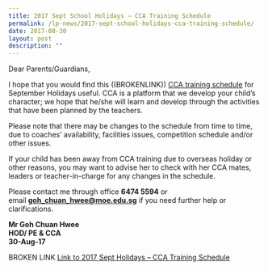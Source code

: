 ```yaml
---
title: 2017 Sept School Holidays – CCA Training Schedule
permalink: /lp-news/2017-sept-school-holidays-cca-training-schedule/
date: 2017-08-30
layout: post
description: ""
---
```

Dear Parents/Guardians,

I hope that you would find this ((BROKENLINK)) [CCA training schedule](https://docs.google.com/spreadsheets/d/1kOMI-1CQ0mOnGLYPwBfp9s006hsSnxPq9dqX4RM-2gQ/edit?usp=sharing) for September Holidays useful. CCA is a platform that we develop your child’s character; we hope that he/she will learn and develop through the activities that have been planned by the teachers.

Please note that there may be changes to the schedule from time to time, due to coaches’ availability, facilities issues, competition schedule and/or other issues.

If your child has been away from CCA training due to overseas holiday or other reasons, you may want to advise her to check with her CCA mates, leaders or teacher-in-charge for any changes in the schedule.

Please contact me through office **6474 5594** or email [**goh\_chuan\_hwee@moe.edu.sg**](mailto:goh_chuan_hwee@moe.edu.sg) if you need further help or clarifications.

**Mr Goh Chuan Hwee**  
**HOD/ PE & CCA**  
**30-Aug-17**
<br>

BROKEN LINK
[Link to 2017 Sept Holidays – CCA Training Schedule](https://docs.google.com/spreadsheets/d/1kOMI-1CQ0mOnGLYPwBfp9s006hsSnxPq9dqX4RM-2gQ/edit?usp=sharing)